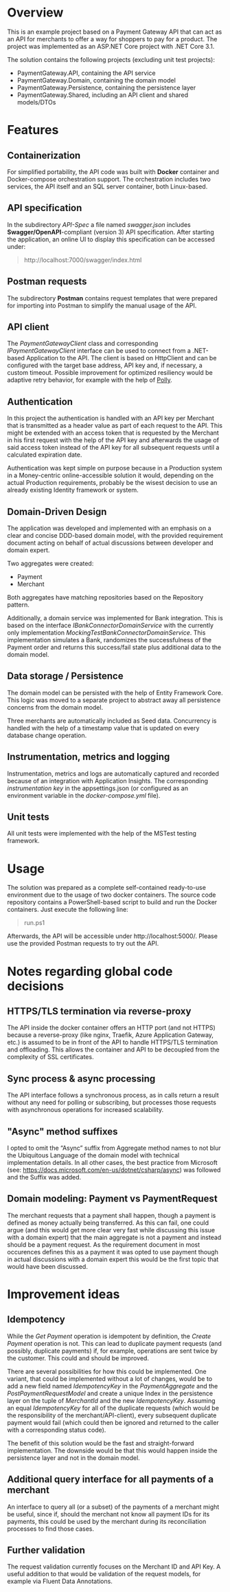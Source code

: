 # Overview
This is an example project based on a Payment Gateway API that can act as an API for merchants to offer a way for shoppers to pay for a product.
The project was implemented as an ASP.NET Core project with .NET Core 3.1.

The solution contains the following projects (excluding unit test projects):
* PaymentGateway.API, containing the API service
* PaymentGateway.Domain, containing the domain model
* PaymentGateway.Persistence, containing the persistence layer
* PaymentGateway.Shared, including an API client and shared models/DTOs

# Features

## Containerization

For simplified portability, the API code was built with **Docker** container and Docker-compose orchestration support. The orchestration includes two services, the API itself and an SQL server container, both Linux-based.

## API specification

In the subdirectory *API-Spec* a file named *swagger.json* includes **Swagger/OpenAPI**-compliant (version 3) API specification.
After starting the application, an online UI to display this specification can be accessed under:

> http://localhost:7000/swagger/index.html

## Postman requests

The subdirectory **Postman** contains request templates that were prepared for importing into Postman to simplify the manual usage of the API.

## API client

The _PaymentGatewayClient_ class and corresponding _IPaymentGatewayClient_ interface can be used to connect from a .NET-based Application to the API. 
The client is based on HttpClient and can be configured with the target base address, API key and, if necessary, a custom timeout.
Possible improvement for optimized resiliency would be adaptive retry behavior, for example with the help of [Polly](https://github.com/App-vNext/Polly).

## Authentication
In this project the authentication is handled with an API key per Merchant that is transmitted as a header value 
as part of each request to the API. This might be extended with an access token that is requested by the Merchant 
in his first request with the help of the API key and afterwards the usage of said access token instead of the API key for all 
subsequent requests until a calculated expiration date.

Authentication was kept simple on purpose because in a Production system in a Money-centric online-accessible solution it would, 
depending on the actual Production requirements, probably be the wisest decision to use an already existing Identity framework or system.

## Domain-Driven Design
The application was developed and implemented with an emphasis on a clear and concise DDD-based domain model,
with the provided requirement document acting on behalf of actual discussions between developer and domain expert.

Two aggregates were created: 
* Payment
* Merchant

Both aggregates have matching repositories based on the Repository pattern.

Additionally, a domain service was implemented for Bank integration. This is based on the interface _IBankConnectorDomainService_ with the currently only implementation _MockingTestBankConnectorDomainService_. This implementation simulates a Bank, randomizes the successfulness of the Payment order and returns this success/fail state plus additional data to the domain model.

## Data storage / Persistence
The domain model can be persisted with the help of Entity Framework Core.
This logic was moved to a separate project to abstract away all persistence concerns from the domain model.

Three merchants are automatically included as Seed data.
Concurrency is handled with the help of a timestamp value that is updated on every database change operation.

## Instrumentation, metrics and logging

Instrumentation, metrics and logs are automatically captured and recorded because of an integration with Application Insights. The corresponding _instrumentation key_ in the appsettings.json (or configured as an environment variable in the _docker-compose.yml_ file).

## Unit tests
All unit tests were implemented with the help of the MSTest testing framework.

# Usage

The solution was prepared as a complete self-contained ready-to-use environment due to the usage of two docker containers. The source code repository contains a PowerShell-based script to build and run the Docker containers. Just execute the following line:

> run.ps1

Afterwards, the API will be accessible under http://localhost:5000/. Please use the provided Postman requests to try out the API.

# Notes regarding global code decisions

## HTTPS/TLS termination via reverse-proxy

The API inside the docker container offers an HTTP port (and not HTTPS) because a reverse-proxy (like nginx, Traefik, Azure Application Gateway, etc.) is assumed to be in front of the API to handle HTTPS/TLS termination and offloading. This allows the container and API to be decoupled from the complexity of SSL certificates.

## Sync process & async processing

The API interface follows a synchronous process, as in calls return a result without any need for polling or subscribing, but processes 
those requests with asynchronous operations for increased scalability.

## "Async" method suffixes

I opted to omit the “Async” suffix from Aggregate method names to not blur the Ubiquitous Language of the domain model with technical implementation details.
In all other cases, the best practice from Microsoft (see: https://docs.microsoft.com/en-us/dotnet/csharp/async) was followed and the Suffix was added.

## Domain modeling: Payment vs PaymentRequest

The merchant requests that a payment shall happen, though a payment is defined as money actually being transferred. As this can fail, one could argue (and this would get more clear very fast while discussing this issue with a domain expert) that the main aggregate is not a payment and instead should be a payment request. As the requirement document in most occurences defines this as a payment it was opted to use payment though in actual discussions with a domain expert this would be the first topic that would have been discussed.

# Improvement ideas

## Idempotency

While the _Get Payment_ operation is idempotent by definition, the _Create Payment_ operation is not. This can lead to duplicate payment requests (and possibly, duplicate payments) if, for example, operations are sent twice by the customer. This could and should be improved. 

There are several possibilities for how this could be implemented. One variant, that could be implemented without a lot of changes, would be to add a new field named _IdempotencyKey_ in the _PaymentAggregate_ and the _PostPaymentRequestModel_ and create a unique Index in the persistence layer on the tuple of _MerchantId_ and the new _IdempotencyKey_. Assuming an equal _IdempotencyKey_ for all of the duplicate requests (which would be the responsibility of the merchant/API-client), every subsequent duplicate payment would fail (which could then be ignored and returned to the caller with a corresponding status code).

The benefit of this solution would be the fast and straight-forward implementation. The downside would be that this would happen inside the persistence layer and not in the domain model.

## Additional query interface for all payments of a merchant

An interface to query all (or a subset) of the payments of a merchant might be useful,
since if, should the merchant not know all payment IDs for its payments, this could be used
by the merchant during its reconciliation processes to find those cases.

## Further validation

The request validation currently focuses on the Merchant ID and API Key. A useful addition to that would be validation of the request models, for example via Fluent Data Annotations.
